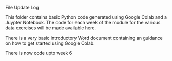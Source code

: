 File Update Log

This folder contains basic Python code generated using Google Colab and a Juypter Notebook. The code for each week of the module for the various data exercises will be made available here.

There is a very basic introductory Word document containing an guidance on how to get started using Google Colab.

There is now code upto week 6
